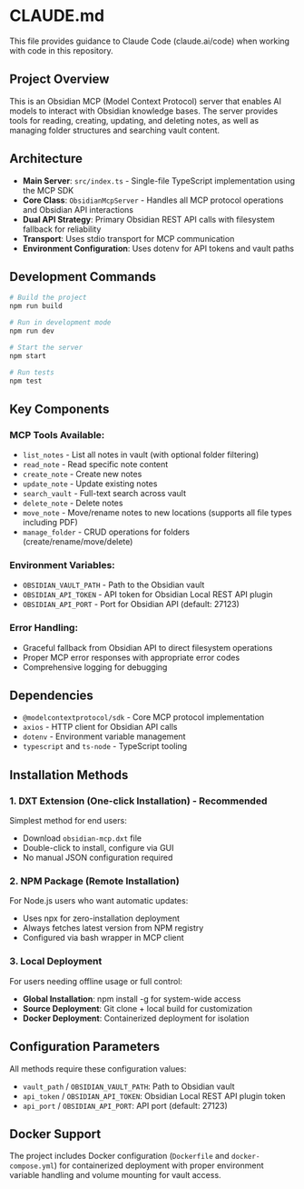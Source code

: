 # CLAUDE.md

This file provides guidance to Claude Code (claude.ai/code) when working with code in this repository.

## Project Overview

This is an Obsidian MCP (Model Context Protocol) server that enables AI models to interact with Obsidian knowledge bases. The server provides tools for reading, creating, updating, and deleting notes, as well as managing folder structures and searching vault content.

## Architecture

- **Main Server**: `src/index.ts` - Single-file TypeScript implementation using the MCP SDK
- **Core Class**: `ObsidianMcpServer` - Handles all MCP protocol operations and Obsidian API interactions
- **Dual API Strategy**: Primary Obsidian REST API calls with filesystem fallback for reliability
- **Transport**: Uses stdio transport for MCP communication
- **Environment Configuration**: Uses dotenv for API tokens and vault paths

## Development Commands

```bash
# Build the project
npm run build

# Run in development mode
npm run dev

# Start the server
npm start

# Run tests
npm test
```

## Key Components

### MCP Tools Available:
- `list_notes` - List all notes in vault (with optional folder filtering)
- `read_note` - Read specific note content
- `create_note` - Create new notes
- `update_note` - Update existing notes
- `search_vault` - Full-text search across vault
- `delete_note` - Delete notes
- `move_note` - Move/rename notes to new locations (supports all file types including PDF)
- `manage_folder` - CRUD operations for folders (create/rename/move/delete)

### Environment Variables:
- `OBSIDIAN_VAULT_PATH` - Path to the Obsidian vault
- `OBSIDIAN_API_TOKEN` - API token for Obsidian Local REST API plugin
- `OBSIDIAN_API_PORT` - Port for Obsidian API (default: 27123)

### Error Handling:
- Graceful fallback from Obsidian API to direct filesystem operations
- Proper MCP error responses with appropriate error codes
- Comprehensive logging for debugging

## Dependencies

- `@modelcontextprotocol/sdk` - Core MCP protocol implementation
- `axios` - HTTP client for Obsidian API calls
- `dotenv` - Environment variable management
- `typescript` and `ts-node` - TypeScript tooling

## Installation Methods

### 1. DXT Extension (One-click Installation) - Recommended
Simplest method for end users:
- Download `obsidian-mcp.dxt` file  
- Double-click to install, configure via GUI
- No manual JSON configuration required

### 2. NPM Package (Remote Installation)  
For Node.js users who want automatic updates:
- Uses npx for zero-installation deployment
- Always fetches latest version from NPM registry
- Configured via bash wrapper in MCP client

### 3. Local Deployment
For users needing offline usage or full control:
- **Global Installation**: npm install -g for system-wide access
- **Source Deployment**: Git clone + local build for customization
- **Docker Deployment**: Containerized deployment for isolation

## Configuration Parameters

All methods require these configuration values:
- `vault_path` / `OBSIDIAN_VAULT_PATH`: Path to Obsidian vault
- `api_token` / `OBSIDIAN_API_TOKEN`: Obsidian Local REST API plugin token
- `api_port` / `OBSIDIAN_API_PORT`: API port (default: 27123)

## Docker Support

The project includes Docker configuration (`Dockerfile` and `docker-compose.yml`) for containerized deployment with proper environment variable handling and volume mounting for vault access.